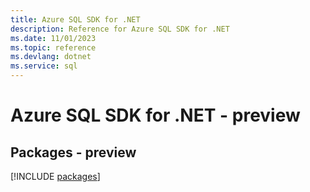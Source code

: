 ```yaml
---
title: Azure SQL SDK for .NET
description: Reference for Azure SQL SDK for .NET
ms.date: 11/01/2023
ms.topic: reference
ms.devlang: dotnet
ms.service: sql
---
```

# Azure SQL SDK for .NET - preview
## Packages - preview
[!INCLUDE [packages](sql-index.md)]